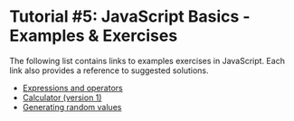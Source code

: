# Tutorial #5: JavaScript Basics - Examples & Exercises

The following list contains links to examples exercises in JavaScript. Each link also provides a reference to suggested solutions.
- [Expressions and operators](https://jsfiddle.net/joseortiz/83k5cdp4/)
- [Calculator (version 1)](https://jsfiddle.net/joseortiz/4j7o8a2u/)
- [Generating random values](https://jsfiddle.net/joseortiz/Lf0ycs4u/)
